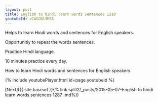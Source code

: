 ```yaml
---
layout: post
title: English to hindi learn words sentences 1310 
youtubeId: vIAGOBi3MZA
---
```

 
 
Helps to learn Hindi words and sentences for English speakers.

Opportunitiy to repeat the words sentences. 

Practice Hindi language. 
 
10 minutes practice every day. 
 
How to learn Hindi words and sentences for English speakers 
 
{% include youtubePlayer.html id=page.youtubeId %}
 
 
[Next]({{ site.baseurl }}{% link  split2/_posts/2015-05-07-English to hindi learn words sentences 1287 .md%})
 
